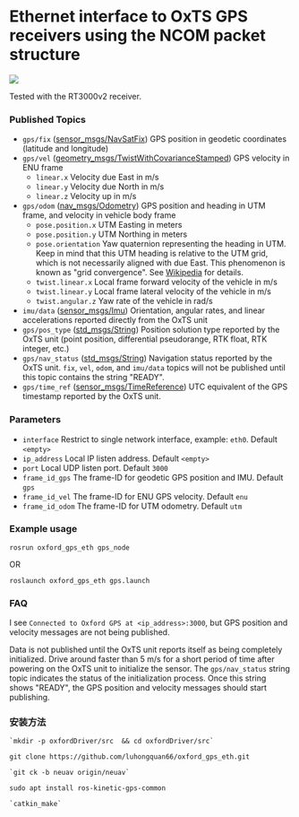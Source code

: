 Ethernet interface to OxTS GPS receivers using the NCOM packet structure
===============================

![](RT3v2.jpg)

Tested with the RT3000v2 receiver.

### Published Topics
- `gps/fix` ([sensor_msgs/NavSatFix](http://docs.ros.org/api/sensor_msgs/html/msg/NavSatFix.html)) GPS position in geodetic coordinates (latitude and longitude)
- `gps/vel` ([geometry_msgs/TwistWithCovarianceStamped](http://docs.ros.org/api/geometry_msgs/html/msg/TwistWithCovarianceStamped.html)) GPS velocity in ENU frame
    - `linear.x` Velocity due East in m/s
    - `linear.y` Velocity due North in m/s
    - `linear.z` Velocity up in m/s
- `gps/odom` ([nav_msgs/Odometry](http://docs.ros.org/api/nav_msgs/html/msg/Odometry.html)) GPS position and heading in UTM frame, and velocity in vehicle body frame
    - `pose.position.x` UTM Easting in meters
    - `pose.position.y` UTM Northing in meters
    - `pose.orientation` Yaw quaternion representing the heading in UTM. Keep in mind that this UTM heading is relative to the UTM grid, which is not necessarily aligned with due East. This phenomenon is known as "grid convergence". See [Wikipedia](https://en.wikipedia.org/wiki/Transverse_Mercator_projection#Coordinates,_grids,_eastings_and_northings) for details.
    - `twist.linear.x` Local frame forward velocity of the vehicle in m/s
    - `twist.linear.y` Local frame lateral velocity of the vehicle in m/s
    - `twist.angular.z` Yaw rate of the vehicle in rad/s
- `imu/data` ([sensor_msgs/Imu](http://docs.ros.org/api/sensor_msgs/html/msg/Imu.html)) Orientation, angular rates, and linear accelerations reported directly from the OxTS unit
- `gps/pos_type` ([std_msgs/String](http://docs.ros.org/api/std_msgs/html/msg/String.html)) Position solution type reported by the OxTS unit (point position, differential pseudorange, RTK float, RTK integer, etc.)
- `gps/nav_status` ([std_msgs/String](http://docs.ros.org/api/std_msgs/html/msg/String.html)) Navigation status reported by the OxTS unit. `fix`, `vel`, `odom`, and `imu/data` topics will not be published until this topic contains the string "READY".
- `gps/time_ref` ([sensor_msgs/TimeReference](http://docs.ros.org/melodic/api/sensor_msgs/html/msg/TimeReference.html)) UTC equivalent of the GPS timestamp reported by the OxTS unit.
### Parameters
- `interface` Restrict to single network interface, example: `eth0`. Default `<empty>`
- `ip_address` Local IP listen address. Default `<empty>`
- `port` Local UDP listen port. Default `3000`
- `frame_id_gps` The frame-ID for geodetic GPS position and IMU. Default `gps`
- `frame_id_vel` The frame-ID for ENU GPS velocity. Default `enu`
- `frame_id_odom` The frame-ID for UTM odometry. Default `utm`

### Example usage
```
rosrun oxford_gps_eth gps_node
```
OR
```
roslaunch oxford_gps_eth gps.launch
```

### FAQ
I see ```Connected to Oxford GPS at <ip_address>:3000```, but GPS position and velocity messages are not being published.

Data is not published until the OxTS unit reports itself as being completely initialized.  Drive around faster than 5 m/s for a short period of time after powering on the OxTS unit to initialize the sensor.  The `gps/nav_status` string topic indicates the status of the initialization process. Once this string shows "READY", the GPS position and velocity messages should start publishing.


### 安装方法
```
`mkdir -p oxfordDriver/src  && cd oxfordDriver/src`
```
`git clone https://github.com/luhongquan66/oxford_gps_eth.git`
```
`git ck -b neuav origin/neuav`
```
`sudo apt install ros-kinetic-gps-common`
```
`catkin_make`
```

